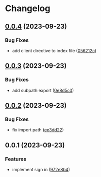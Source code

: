 # Changelog

## [0.0.4](https://github.com/alex-grover/neynar-next/compare/v0.0.3...v0.0.4) (2023-09-23)


### Bug Fixes

* add client directive to index file ([056212c](https://github.com/alex-grover/neynar-next/commit/056212c9723a8eb87264899e542e5cd13cadb4b4))

## [0.0.3](https://github.com/alex-grover/neynar-next/compare/v0.0.2...v0.0.3) (2023-09-23)


### Bug Fixes

* add subpath export ([0e8d5c0](https://github.com/alex-grover/neynar-next/commit/0e8d5c0762538290cbfccaac6cee7dc65d96e80e))

## [0.0.2](https://github.com/alex-grover/neynar-next/compare/v0.0.1...v0.0.2) (2023-09-23)


### Bug Fixes

* fix import path ([ee3dd22](https://github.com/alex-grover/neynar-next/commit/ee3dd227a27326c0d64d17ea9b63389898aac1ac))

## 0.0.1 (2023-09-23)


### Features

* implement sign in ([972e8b4](https://github.com/alex-grover/neynar-next/commit/972e8b4ac498d329e73e7dbbc390ed8c04f87639))
